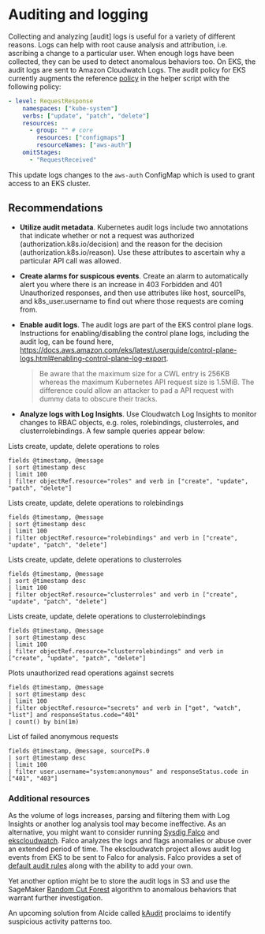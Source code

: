 # Auditing and logging
Collecting and analyzing \[audit\] logs is useful for a variety of different reasons.  Logs can help with root cause analysis and attribution, i.e. ascribing a change to a particular user. When enough logs have been collected, they can be used to detect anomalous behaviors too. On EKS, the audit logs are sent to Amazon Cloudwatch Logs. The audit policy for EKS currently augments the reference [policy](https://github.com/kubernetes/kubernetes/blob/master/cluster/gce/gci/configure-helper.sh#L983-L1108) in the helper script with the following policy: 

```yaml
- level: RequestResponse
    namespaces: ["kube-system"]
    verbs: ["update", "patch", "delete"]
    resources:
      - group: "" # core
        resources: ["configmaps"]
        resourceNames: ["aws-auth"]
    omitStages:
      - "RequestReceived"
```
This update logs changes to the `aws-auth` ConfigMap which is used to grant access to an EKS cluster. 

## Recommendations
+ **Utilize audit metadata**. Kubernetes audit logs include two annotations that indicate whether or not a request was authorized (authorization.k8s.io/decision) and the reason for the decision (authorization.k8s.io/reason).  Use these attributes to ascertain why a particular API call was allowed. 
   
+ **Create alarms for suspicous events**. Create an alarm to automatically alert you where there is an increase in 403 Forbidden and 401 Unauthorized responses, and then use attributes like host, sourceIPs, and k8s_user.username to find out where those requests are coming from.

+ **Enable audit logs**. The audit logs are part of the EKS control plane logs.  Instructions for enabling/disabling the control plane logs, including the audit log, can be found here, https://docs.aws.amazon.com/eks/latest/userguide/control-plane-logs.html#enabling-control-plane-log-export. 

  > Be aware that the maximum size for a CWL entry is 256KB whereas the maximum Kubernetes API request size is 1.5MiB. The difference could allow an attacker to pad a API request with dummy data to obscure their tracks.
  
+ **Analyze logs with Log Insights**. Use Cloudwatch Log Insights to monitor changes to RBAC objects, e.g. roles, rolebindings, clusterroles, and clusterrolebindings.  A few sample queries appear below: 

Lists create, update, delete operations to roles
```
fields @timestamp, @message
| sort @timestamp desc
| limit 100
| filter objectRef.resource="roles" and verb in ["create", "update", "patch", "delete"]
```
Lists create, update, delete operations to rolebindings
```
fields @timestamp, @message
| sort @timestamp desc
| limit 100
| filter objectRef.resource="rolebindings" and verb in ["create", "update", "patch", "delete"]
```
Lists create, update, delete operations to clusterroles
```
fields @timestamp, @message
| sort @timestamp desc
| limit 100
| filter objectRef.resource="clusterroles" and verb in ["create", "update", "patch", "delete"]
```
Lists create, update, delete operations to clusterrolebindings
```
fields @timestamp, @message
| sort @timestamp desc
| limit 100
| filter objectRef.resource="clusterrolebindings" and verb in ["create", "update", "patch", "delete"]
```
Plots unauthorized read operations against secrets
```
fields @timestamp, @message
| sort @timestamp desc
| limit 100
| filter objectRef.resource="secrets" and verb in ["get", "watch", "list"] and responseStatus.code="401"
| count() by bin(1m)
```
List of failed anonymous requests
```
fields @timestamp, @message, sourceIPs.0
| sort @timestamp desc
| limit 100
| filter user.username="system:anonymous" and responseStatus.code in ["401", "403"]
```
### Additional resources
As the volume of logs increases, parsing and filtering them with Log Insights or another log analysis tool may become ineffective.  As an alternative, you might want to consider running [Sysdig Falco](https://github.com/falcosecurity/falco) and [ekscloudwatch](https://github.com/sysdiglabs/ekscloudwatch). Falco analyzes the logs and flags anomalies or abuse over an extended period of time. The ekscloudwatch project allows audit log events from EKS to be sent to Falco for analysis. Falco provides a set of [default audit rules](https://github.com/falcosecurity/falco/blob/master/rules/k8s_audit_rules.yaml) along with the ability to add your own. 

Yet another option might be to store the audit logs in S3 and use the SageMaker [Random Cut Forest](https://docs.aws.amazon.com/sagemaker/latest/dg/randomcutforest.html) algorithm to anomalous behaviors that warrant further investigation.

An upcoming solution from Alcide called [kAudit](https://www.alcide.io/kaudit-K8s-forensics/) proclaims to identify suspicious activity patterns too. 